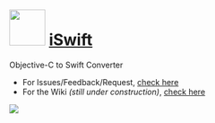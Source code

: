 

<h1><img src="http://iswift.org/wp-content/themes/iswift/img/icon_128x128.min.png" width="64"> <a href="http://iswift.org" target="_blank">iSwift</a></h1>



Objective-C to Swift Converter

- For Issues/Feedback/Request, [check here](https://github.com/drkameleon/iswift/issues) 
- For the Wiki *(still under construction)*, [check here](https://github.com/drkameleon/iswift/wiki)

<img src='http://issuestats.com/github/drkameleon/iswift/badge/issue?style=flat-square'/>
